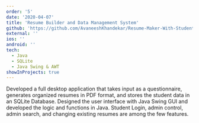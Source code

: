 ```yaml
---
order: '5'
date: '2020-04-07'
title: 'Resume Builder and Data Management System'
github: 'https://github.com/AvaneeshKhandekar/Resume-Maker-With-Student-Database'
external: ''
ios: ''
android: ''
tech:
  - Java
  - SQLite
  - Java Swing & AWT
showInProjects: true
---
```


Developed a full desktop application that takes input as a questionnaire, generates organized resumes in PDF format, and stores the student data in an SQLite Database. Designed the user interface with Java Swing GUI and developed the logic and functions in Java. Student Login, admin control, admin search, and changing existing resumes are among the few features.
